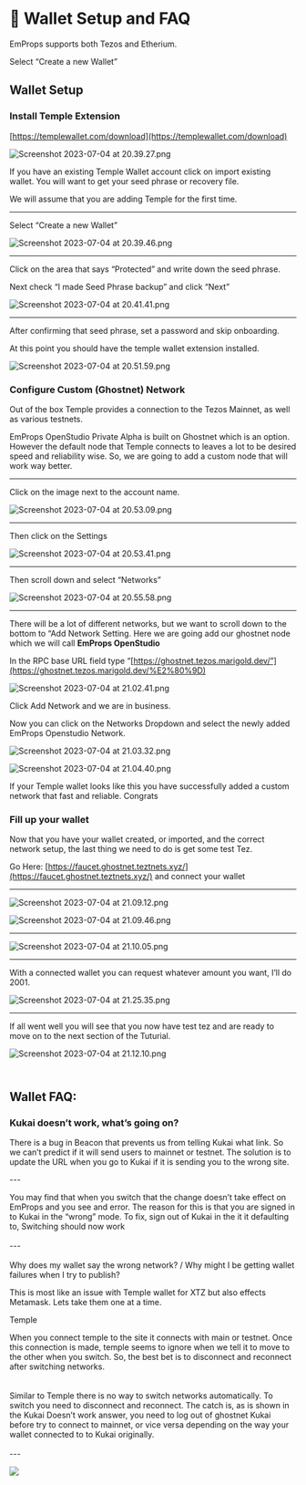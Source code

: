 # 🏦 Wallet Setup and FAQ

EmProps supports both Tezos and Etherium.



Select “Create a new Wallet”

## Wallet Setup

### Install Temple Extension

[https://templewallet.com/download](https://templewallet.com/download)

![Screenshot 2023-07-04 at 20.39.27.png](https://s3-us-west-2.amazonaws.com/secure.notion-static.com/b63c9741-8f56-4d4e-8ee6-e7db349c03df/Screenshot\_2023-07-04\_at\_20.39.27.png)

If you have an existing Temple Wallet account click on import existing wallet. You will want to get your seed phrase or recovery file.

We will assume that you are adding Temple for the first time.

***

Select “Create a new Wallet”

![Screenshot 2023-07-04 at 20.39.46.png](https://s3-us-west-2.amazonaws.com/secure.notion-static.com/77a1a663-a562-4122-84e8-df3a6f86afa2/Screenshot\_2023-07-04\_at\_20.39.46.png)

***

Click on the area that says “Protected” and write down the seed phrase.

Next check “I made Seed Phrase backup” and click “Next”

![Screenshot 2023-07-04 at 20.41.41.png](https://s3-us-west-2.amazonaws.com/secure.notion-static.com/1fb0389b-1434-40ce-aac0-32f15da51d56/Screenshot\_2023-07-04\_at\_20.41.41.png)

***

After confirming that seed phrase, set a password and skip onboarding.

At this point you should have the temple wallet extension installed.

![Screenshot 2023-07-04 at 20.51.59.png](https://s3-us-west-2.amazonaws.com/secure.notion-static.com/dadc1727-2ba8-477a-8b1d-8e884c778aef/Screenshot\_2023-07-04\_at\_20.51.59.png)

### Configure Custom (Ghostnet) Network

Out of the box Temple provides a connection to the Tezos Mainnet, as well as various testnets.

EmProps OpenStudio Private Alpha is built on Ghostnet which is an option. However the default node that Temple connects to leaves a lot to be desired speed and reliability wise. So, we are going to add a custom node that will work way better.

***

Click on the image next to the account name.

![Screenshot 2023-07-04 at 20.53.09.png](https://s3-us-west-2.amazonaws.com/secure.notion-static.com/0fe68183-6dbf-4af4-8450-c82ec7953a90/Screenshot\_2023-07-04\_at\_20.53.09.png)

***

Then click on the Settings

![Screenshot 2023-07-04 at 20.53.41.png](https://s3-us-west-2.amazonaws.com/secure.notion-static.com/c18afd62-afe7-40dc-99a1-2fc115748eb2/Screenshot\_2023-07-04\_at\_20.53.41.png)

***

Then scroll down and select “Networks”

![Screenshot 2023-07-04 at 20.55.58.png](https://s3-us-west-2.amazonaws.com/secure.notion-static.com/02e1a562-6a56-448a-8450-8ee97e49a57c/Screenshot\_2023-07-04\_at\_20.55.58.png)

***

There will be a lot of different networks, but we want to scroll down to the bottom to “Add Network Setting. Here we are going add our ghostnet node which we will call **EmProps OpenStudio**

In the RPC base URL field type “[https://ghostnet.tezos.marigold.dev/”](https://ghostnet.tezos.marigold.dev/%E2%80%9D)

![Screenshot 2023-07-04 at 21.02.41.png](https://s3-us-west-2.amazonaws.com/secure.notion-static.com/95846d8f-33b7-4afb-87a4-6a107e49575d/Screenshot\_2023-07-04\_at\_21.02.41.png)

Click Add Network and we are in business.

Now you can click on the Networks Dropdown and select the newly added EmProps Openstudio Network.

![Screenshot 2023-07-04 at 21.03.32.png](https://s3-us-west-2.amazonaws.com/secure.notion-static.com/e9ae98a2-ad78-4f6b-8d52-a8cd347d3daf/Screenshot\_2023-07-04\_at\_21.03.32.png)

![Screenshot 2023-07-04 at 21.04.40.png](https://s3-us-west-2.amazonaws.com/secure.notion-static.com/c4cde5c5-1ccd-40f1-9e88-2dddec260b2d/Screenshot\_2023-07-04\_at\_21.04.40.png)

If your Temple wallet looks like this you have successfully added a custom network that fast and reliable. Congrats

### Fill up your wallet

Now that you have your wallet created, or imported, and the correct network setup, the last thing we need to do is get some test Tez.

Go Here: [https://faucet.ghostnet.teztnets.xyz/](https://faucet.ghostnet.teztnets.xyz/) and connect your wallet

***

![Screenshot 2023-07-04 at 21.09.12.png](https://s3-us-west-2.amazonaws.com/secure.notion-static.com/3cef9cfd-d557-4466-9f7d-6aa7b4120bf1/Screenshot\_2023-07-04\_at\_21.09.12.png)

![Screenshot 2023-07-04 at 21.09.46.png](https://s3-us-west-2.amazonaws.com/secure.notion-static.com/a10c50ef-9f19-45ba-b3b8-54e95ca8b5c3/Screenshot\_2023-07-04\_at\_21.09.46.png)

***

![Screenshot 2023-07-04 at 21.10.05.png](https://s3-us-west-2.amazonaws.com/secure.notion-static.com/e6e2c992-8ed5-4aab-b142-6923b355f50a/Screenshot\_2023-07-04\_at\_21.10.05.png)

***

With a connected wallet you can request whatever amount you want, I’ll do 2001.

![Screenshot 2023-07-04 at 21.25.35.png](https://s3-us-west-2.amazonaws.com/secure.notion-static.com/d7dcf362-e0fd-4dee-a1e9-5b60e930ea73/Screenshot\_2023-07-04\_at\_21.25.35.png)

***

If all went well you will see that you now have test tez and are ready to move on to the next section of the Tuturial.

![Screenshot 2023-07-04 at 21.12.10.png](https://s3-us-west-2.amazonaws.com/secure.notion-static.com/4279a3a1-b28c-411c-bbf3-37642ac4e44a/Screenshot\_2023-07-04\_at\_21.12.10.png)

\
Wallet FAQ:
-----------

### Kukai doesn’t work, what’s going on?

There is a bug in Beacon that prevents us from telling Kukai what link. So we can’t predict if it will send users to mainnet or testnet. The solution is to update the URL when you go to Kukai if it is sending you to the wrong site.

\---

You may find that when you switch that the change doesn’t take effect on EmProps and you see and error. The reason for this is that you are signed in to Kukai in the “wrong” mode. To fix, sign out of Kukai in the it it defaulting to, Switching should now work\
\
\---\
\
Why does my wallet say the wrong network? / Why might I be getting wallet failures when I try to publish?

This is most like an issue with Temple wallet for XTZ but also effects Metamask. Lets take them one at a time.

Temple

When you connect temple to the site it connects with main or testnet. Once this connection is made, temple seems to ignore when we tell it to move to the other when you switch. So, the best bet is to disconnect and reconnect after switching networks.\
\
\
Similar to Temple there is no way to switch networks automatically. To switch you need to disconnect and reconnect. The catch is, as is shown in the Kukai Doesn’t work answer, you need to log out of ghostnet Kukai before try to connect to mainnet, or vice versa depending on the way your wallet connected to to Kukai originally.\
\
\---



![](https://s3-us-west-2.amazonaws.com/secure.notion-static.com/77a1a663-a562-4122-84e8-df3a6f86afa2/Screenshot\_2023-07-04\_at\_20.39.46.png)
